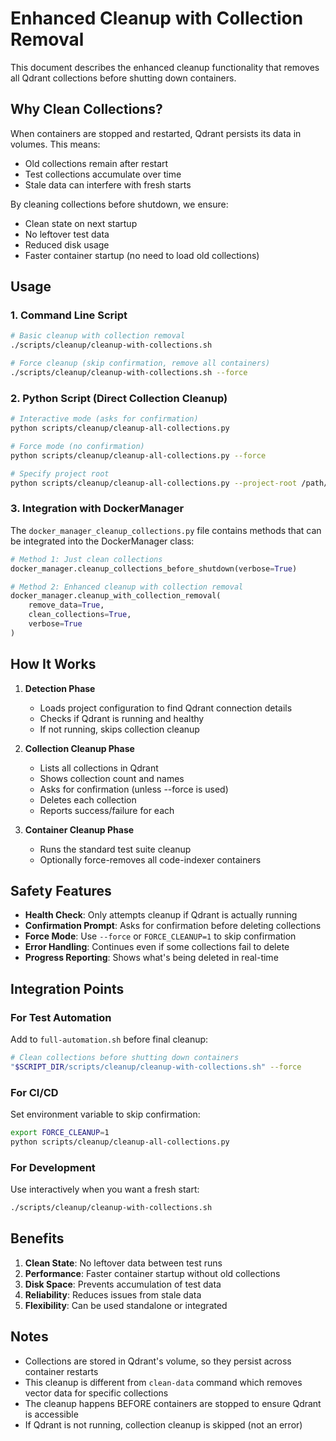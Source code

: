 # Enhanced Cleanup with Collection Removal

This document describes the enhanced cleanup functionality that removes all Qdrant collections before shutting down containers.

## Why Clean Collections?

When containers are stopped and restarted, Qdrant persists its data in volumes. This means:
- Old collections remain after restart
- Test collections accumulate over time
- Stale data can interfere with fresh starts

By cleaning collections before shutdown, we ensure:
- Clean state on next startup
- No leftover test data
- Reduced disk usage
- Faster container startup (no need to load old collections)

## Usage

### 1. Command Line Script

```bash
# Basic cleanup with collection removal
./scripts/cleanup/cleanup-with-collections.sh

# Force cleanup (skip confirmation, remove all containers)
./scripts/cleanup/cleanup-with-collections.sh --force
```

### 2. Python Script (Direct Collection Cleanup)

```bash
# Interactive mode (asks for confirmation)
python scripts/cleanup/cleanup-all-collections.py

# Force mode (no confirmation)
python scripts/cleanup/cleanup-all-collections.py --force

# Specify project root
python scripts/cleanup/cleanup-all-collections.py --project-root /path/to/project
```

### 3. Integration with DockerManager

The `docker_manager_cleanup_collections.py` file contains methods that can be integrated into the DockerManager class:

```python
# Method 1: Just clean collections
docker_manager.cleanup_collections_before_shutdown(verbose=True)

# Method 2: Enhanced cleanup with collection removal
docker_manager.cleanup_with_collection_removal(
    remove_data=True,
    clean_collections=True,
    verbose=True
)
```

## How It Works

1. **Detection Phase**
   - Loads project configuration to find Qdrant connection details
   - Checks if Qdrant is running and healthy
   - If not running, skips collection cleanup

2. **Collection Cleanup Phase**
   - Lists all collections in Qdrant
   - Shows collection count and names
   - Asks for confirmation (unless --force is used)
   - Deletes each collection
   - Reports success/failure for each

3. **Container Cleanup Phase**
   - Runs the standard test suite cleanup
   - Optionally force-removes all code-indexer containers

## Safety Features

- **Health Check**: Only attempts cleanup if Qdrant is actually running
- **Confirmation Prompt**: Asks for confirmation before deleting collections
- **Force Mode**: Use `--force` or `FORCE_CLEANUP=1` to skip confirmation
- **Error Handling**: Continues even if some collections fail to delete
- **Progress Reporting**: Shows what's being deleted in real-time

## Integration Points

### For Test Automation

Add to `full-automation.sh` before final cleanup:

```bash
# Clean collections before shutting down containers
"$SCRIPT_DIR/scripts/cleanup/cleanup-with-collections.sh" --force
```

### For CI/CD

Set environment variable to skip confirmation:

```bash
export FORCE_CLEANUP=1
python scripts/cleanup/cleanup-all-collections.py
```

### For Development

Use interactively when you want a fresh start:

```bash
./scripts/cleanup/cleanup-with-collections.sh
```

## Benefits

1. **Clean State**: No leftover data between test runs
2. **Performance**: Faster container startup without old collections
3. **Disk Space**: Prevents accumulation of test data
4. **Reliability**: Reduces issues from stale data
5. **Flexibility**: Can be used standalone or integrated

## Notes

- Collections are stored in Qdrant's volume, so they persist across container restarts
- This cleanup is different from `clean-data` command which removes vector data for specific collections
- The cleanup happens BEFORE containers are stopped to ensure Qdrant is accessible
- If Qdrant is not running, collection cleanup is skipped (not an error)